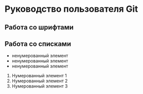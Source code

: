 # Руководство пользователя Git


## Работа со шрифтами


## Работа со списками
* ненумерованный элемент
* ненумерованный элемент
* ненумерованный элемент

1. Нумерованный элемент 1
2. Нумерованный элемент 2
3. Нумерованный элемент 3
